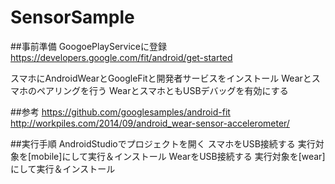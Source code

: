 # SensorSample

##事前準備
GoogoePlayServiceに登録
https://developers.google.com/fit/android/get-started

スマホにAndroidWearとGoogleFitと開発者サービスをインストール
Wearとスマホのペアリングを行う
WearとスマホともUSBデバッグを有効にする

##参考
https://github.com/googlesamples/android-fit
http://workpiles.com/2014/09/android_wear-sensor-accelerometer/

##実行手順
AndroidStudioでプロジェクトを開く
スマホをUSB接続する
実行対象を[mobile]にして実行＆インストール
WearをUSB接続する
実行対象を[wear]にして実行＆インストール
